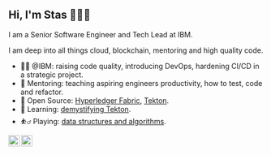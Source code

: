 ## Hi, I'm Stas 👋👨‍💻

I am a Senior Software Engineer and Tech Lead at IBM. 

I am deep into all things cloud, blockchain, mentoring and high quality code.

- 👨‍💻 @IBM: raising code quality, introducing DevOps, hardening CI/CD in a strategic project.
- 👯 Mentoring: teaching aspiring engineers productivity, how to test, code and refactor.
- 🔭 Open Source: [Hyperledger Fabric](https://github.com/pulls?q=author:twoGiants+is:pr+org:hyperledger), [Tekton](https://github.com/pulls?q=author:twoGiants+is:pr+org:tektoncd).
- 🌱 Learning: [demystifying Tekton](https://github.com/tektoncd/pipeline/blob/main/docs/developers/README.md).
- ⛹️‍♂️ Playing: [data structures and algorithms](https://github.com/twoGiants/dsa-practice).

[<img align="left" alt="twoGiants | LinkedIn" width="22px" src="https://cdn.simpleicons.org/linkedin/black/white" />](https://www.linkedin.com/in/stanislav-jakuschevskij/)
[<img align="left" alt="twoGiants | Tekton Slack" width="22px" src="https://cdn.simpleicons.org/slack/black/white" />](https://tektoncd.slack.com/)

